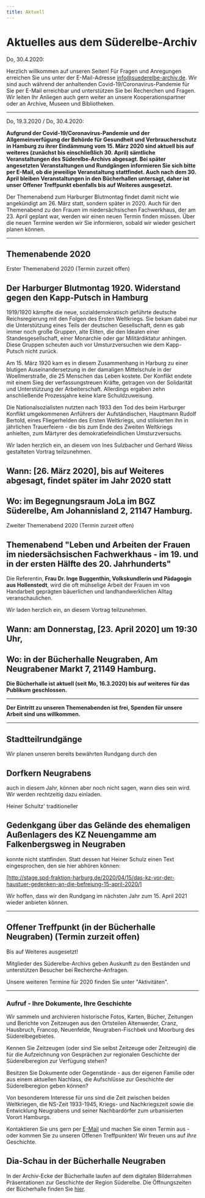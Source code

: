 ```yaml
---
title: Aktuell
---
```


# Aktuelles aus dem Süderelbe-Archiv

Do, 30.4.2020:

Herzlich willkommen auf unseren Seiten! Für Fragen und Anregungen erreichen Sie uns unter der
E-Mail-Adresse [info@suederelbe-archiv.de](mailto:info@suederelbe-archiv.de).
Wir sind auch während der anhaltenden Covid-19/Coronavirus-Pandemie für Sie per E-Mail erreichbar und unterstützen Sie bei Recherchen und Fragen. Wir leiten Ihr Anliegen auch gern weiter an unsere Kooperationspartner oder an Archive, Museen und Bibliotheken.



* * *

Do, 19.3.2020 / Do, 30.4.2020:

**Aufgrund der Covid-19/Coronavirus-Pandemie und der Allgemeinverfügung der Behörde für Gesundheit und Verbraucherschutz in Hamburg zu ihrer Eindämmung vom 15. März 2020 sind aktuell bis auf weiteres (zunächst bis einschließlich 30. April) sämtliche Veranstaltungen des Süderelbe-Archivs abgesagt. Bei später angesetzten Veranstaltungen und Rundgängen informieren Sie sich bitte per E-Mail, ob die jeweilige Veranstaltung stattfindet.
Auch nach dem 30. April bleiben Veranstaltungen in den Bücherhallen untersagt, daher ist unser Offener Treffpunkt ebenfalls bis auf Weiteres ausgesetzt.**

Der Themenabend zum Harburger Blutmontag findet damit nicht wie angekündigt am 26. März statt, sondern später in 2020. Auch für den Themenabend zu den Frauen im niedersächsischen Fachwerkhaus, der am 23. April geplant war, werden wir einen neuen Termin finden müssen. Über die neuen Termine werden wir Sie informieren, sobald wir wieder gesichert planen können.


* * *

## **Themenabende 2020**

Erster Themenabend 2020 (Termin zurzeit offen)

## Der Harburger Blutmontag 1920. Widerstand gegen den Kapp-Putsch in Hamburg
1919/1920 kämpfte die neue, sozialdemokratisch geführte deutsche Reichsregierung mit den Folgen des Ersten Weltkriegs. Sie bekam dabei nur die Unterstützung eines Teils der deutschen Gesellschaft, denn es gab immer noch große Gruppen, alte Eliten, die den Idealen einer Standesgesellschaft, einer Monarchie oder gar Militärdiktatur anhingen. Diese Gruppen scheuten auch vor Umsturzversuchen wie dem Kapp-Putsch nicht zurück.

Am 15. März 1920 kam es in diesem Zusammenhang in Harburg zu einer blutigen Auseinandersetzung in der damaligen Mittelschule in der Woellmerstraße, die 25 Menschen das Leben kostete. Der Konflikt endete mit einem Sieg der verfassungstreuen Kräfte, getragen von der Solidarität und Unterstützung der Arbeiterschaft. Allerdings ergaben zehn anschließende Prozessjahre keine klare Schuldzuweisung.

Die Nationalsozialisten nutzten nach 1933 den Tod des beim Harburger Konflikt umgekommenen Anführers der Aufständischen, Hauptmann Rudolf Bertold, eines Fliegerhelden des Ersten Weltkriegs, und stilisierten ihn in jährlichen Trauerfeiern - die bis zum Ende des Zweiten Weltkriegs anhielten, zum Märtyrer des demokratiefeindlichen Umsturzversuchs.

Wir laden herzlich ein, an diesem von Ines Sulzbacher und Gerhard Weiss gestalteten Vortrag teilzunehmen. 

## Wann: [26. März 2020], bis auf Weiteres abgesagt, findet später im Jahr 2020 statt
## Wo: im Begegnungsraum JoLa im BGZ Süderelbe, Am Johannisland 2, 21147 Hamburg.


Zweiter Themenabend 2020 (Termin zurzeit offen)

## Themenabend "Leben und Arbeiten der Frauen im niedersächsischen Fachwerkhaus - im 19. und in der ersten Hälfte des 20. Jahrhunderts"
Die Referentin, **Frau Dr. Inge Buggenthin, Volkskundlerin und Pädagogin aus Hollenstedt**, wird die oft mühselige Arbeit der Frauen im von Handarbeit geprägten bäuerlichen und landhandwerklichen Alltag veranschaulichen.

Wir laden herzlich ein, an diesem Vortrag teilzunehmen. 

## Wann: am Donnerstag, [23. April 2020] um 19:30 Uhr,
## Wo: in der Bücherhalle Neugraben, Am Neugrabener Markt 7, 21149 Hamburg. 
**Die Bücherhalle ist aktuell (seit Mo, 16.3.2020) bis auf weiteres für das Publikum geschlossen.**


* * *

**Der Eintritt zu unseren Themenabenden ist frei, Spenden für unsere Arbeit sind uns willkommen.**


* * *

## Stadtteilrundgänge

Wir planen unseren bereits bewährten Rundgang durch den 
## Dorfkern Neugrabens
auch in diesem Jahr, können aber noch nicht sagen, wann dies sein wird. Wir werden rechtzeitig dazu einladen.

Heiner Schultz' traditioneller
## Gedenkgang über das Gelände des ehemaligen Außenlagers des KZ Neuengamme am Falkenbergsweg in Neugraben
konnte nicht stattfinden. Statt dessen hat Heiner Schulz einen Text eingesprochen, den sie hier abhören können:

[http://stage.spd-fraktion-harburg.de/2020/04/15/das-kz-vor-der-haustuer-gedenken-an-die-befreiung-15-april-2020/]

Wir hoffen, dass wir den Rundgang im nächsten Jahr zum 15. April 2021 wieder anbieten können.


* * *


## Offener Treffpunkt (in der Bücherhalle Neugraben) (Termin zurzeit offen)

Bis auf Weiteres ausgesetzt!

Mitglieder des Süderelbe-Archivs geben Auskunft zu den Beständen und unterstützen Besucher bei Recherche-Anfragen.

Unsere weiteren Termine für 2020 finden Sie unter "Aktivitäten".



* * *

### Aufruf - Ihre Dokumente, Ihre Geschichte

Wir sammeln und archivieren historische Fotos, Karten, Bücher, Zeitungen
und Berichte von Zeitzeugen aus den Ortsteilen Altenwerder, Cranz,
Hausbruch, Francop, Neuenfelde, Neugraben-Fischbek und Moorburg des
Süderelbegebietes.

Kennen Sie Zeitzeugen (oder sind Sie selbst Zeitzeuge oder Zeitzeugin) die für die
Aufzeichnung von Gesprächen zur regionalen Geschichte der Süderelberegion zur Verfügung 
stehen?

Besitzen Sie Dokumente oder Gegenstände - aus der eigenen Familie oder aus
einem aktuellen Nachlass, die Aufschlüsse zur Geschichte der Süderelberegion
geben können?

Von besonderem Interesse für uns sind die Zeit zwischen beiden
Weltkriegen, die NS-Zeit 1933-1945, Kriegs- und Nachkriegszeit sowie die
Entwicklung Neugrabens und seiner Nachbardörfer zum urbanisierten Vorort Hamburgs.

Kontaktieren Sie uns gern per [E-Mail](mailto:info@suederelbe-archiv.de)
und machen Sie einen Termin aus - oder kommen Sie zu unseren Offenen
Treffpunkten! Wir freuen uns auf *Ihre* Geschichte.


## Dia-Schau in der Bücherhalle Neugraben

In der Archiv-Ecke der Bücherhalle laufen auf dem digitalen Bilderrahmen Präsentationen zur Geschichte der Region Süderelbe.
 Die Öffnungszeiten der Bücherhalle finden Sie
[hier](https://www.buecherhallen.de/neugraben).
